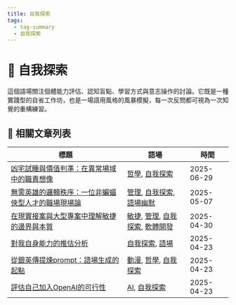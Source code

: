 ```yaml
---
title: 自我探索
tags:
  - tag-summary
  - 自我探索
---
```


# 🧭 自我探索

這個語場關注個體能力評估、認知盲點、學習方式與意志操作的討論。它既是一種實踐型的自省工作坊，也是一場語用風格的風暴模擬，每一次反問都可視為一次知覺的重構練習。

## 📑 相關文章列表

| 標題 | 語場 | 時間 |
|------|------------|--------|
| [凶宅試睡與價值判準：在異常場域中的職責想像](/conversation/凶宅試睡與價值判準：在異常場域中的職責想像.md) | [哲學](/tags/哲學.md), [自我探索](/tags/自我探索.md) | 2025-06-29 |
| [無需英雄的邏輯秩序：一位非蝙蝠俠型人才的職場現場論](/conversation/無需英雄的邏輯秩序：一位非蝙蝠俠型人才的職場現場論.md) | [管理](/tags/管理.md), [自我探索](/tags/自我探索.md), [語場幽默](/tags/語場幽默.md) | 2025-05-07 |
| [在現實接案與大型專案中理解敏捷的邊界與本質](/conversation/在現實接案與大型專案中理解敏捷的邊界與本質.md) | [敏捷](/tags/敏捷.md), [管理](/tags/管理.md), [自我探索](/tags/自我探索.md), [軟體開發](/tags/軟體開發.md) | 2025-04-30 |
| [對我自身能力的推估分析](/conversation/對我自身能力的推估分析.md) | [自我探索](/tags/自我探索.md), [語場](/tags/語場.md) | 2025-04-23 |
| [從銀英傳提煉prompt：語場生成的起點](/conversation/從銀英傳提煉prompt：語場生成的起點.md) | [動漫](/tags/動漫.md), [哲學](/tags/哲學.md), [自我探索](/tags/自我探索.md) | 2025-04-23 |
| [評估自己加入OpenAI的可行性](/conversation/評估自己加入OpenAI的可行性.md) | [AI](/tags/AI.md), [自我探索](/tags/自我探索.md) | 2025-04-23 |